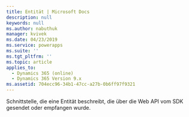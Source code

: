 ```yaml
---
title: Entität | Microsoft Docs
description: null
keywords: null
ms.author: nabuthuk
manager: kvivek
ms.date: 04/23/2019
ms.service: powerapps
ms.suite: ''
ms.tgt_pltfrm: ''
ms.topic: article
applies_to:
  - Dynamics 365 (online)
  - Dynamics 365 Version 9.x
ms.assetid: 704ecc96-34b1-47cc-a27b-0b6ff97f9321
---
```

Schnittstelle, die eine Entität beschreibt, die über die Web API vom SDK gesendet oder empfangen wurde.
